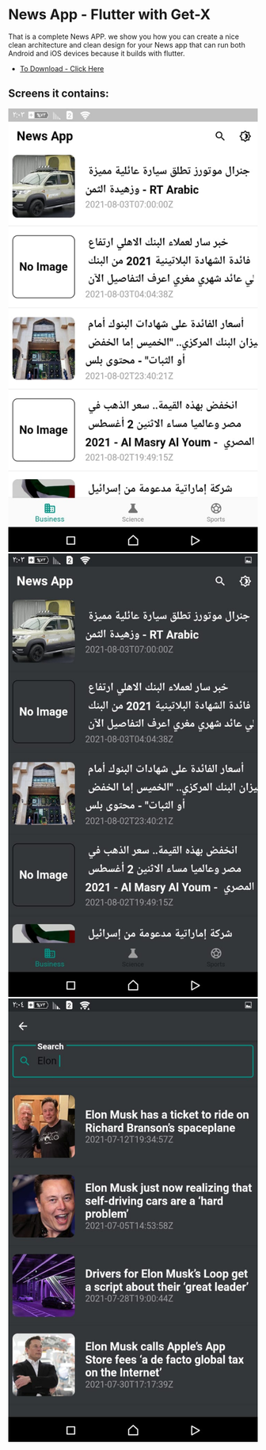 # News App - Flutter with Get-X

That is a complete News APP.
we show you how you can create a nice
clean architecture and clean design for your News app that can
run both Android and iOS devices because it builds with flutter.

- [To Download - Click Here](https://www.mediafire.com/file/rk86y1wr7l6py1c/newsApp.apk/file)
## Screens it contains:

![Preview](1.jpeg)
![Preview](2.jpeg)
![Preview](3.jpeg)